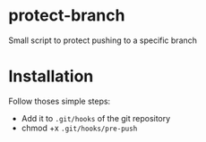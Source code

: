 # protect-branch
Small script to protect pushing to a specific branch

# Installation

Follow thoses simple steps:

- Add it to `.git/hooks` of the git repository
- chmod +x `.git/hooks/pre-push`
